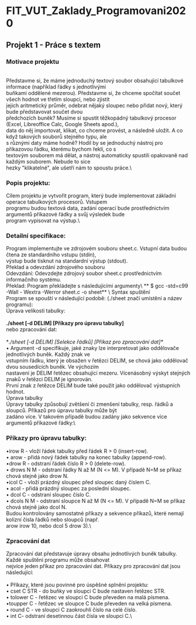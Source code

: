 # FIT_VUT_Zaklady_Programovani2020
## Projekt 1 - Práce s textem
### Motivace projektu
\
Představme si, že máme jednoduchý textový soubor obsahující tabulkové informace (například řádky s jednotlivými\
buňkami oddělené mezerou). Představme si, že chceme spočítat součet všech hodnot ve třetím sloupci, nebo zjistit\
jejich aritmetický průměr, odebrat nějaký sloupec nebo přidat nový, který bude představovat součet dvou\
předchozích buněk? Musíme si spustit těžkopádný tabulkový procesor (Excel, Libreoffice Calc, Google Sheets apod.),\
data do něj importovat, klikat, co chceme provést, a následně uložit. A co když takových souborů stejného typu, ale\
s různými daty máme hodně? Hodil by se jednoduchý nástroj pro příkazovou řádku, kterému bychom řekli, co s\
textovým souborem má dělat, a nástroj automaticky spustili opakovaně nad každým souborem. Nebude to sice\
hezky "klikatelné", ale ušetří nám to spoustu práce.\

### Popis projektu:

Cílem projektu je vytvořit program, který bude implementovat základní operace tabulkových procesorů. Vstupem\
programu budou textová data, zadání operací bude prostřednictvím argumentů příkazové řádky a svůj výsledek bude\
program vypisovat na výstup.\

### Detailní specifikace:

Program implementujte ve zdrojovém souboru sheet.c. Vstupní data budou čtena ze standardního vstupu (stdin),\
výstup bude tisknut na standardní výstup (stdout).\
Překlad a odevzdání zdrojového souboru\
Odevzdání: Odevzdejte zdrojový soubor sheet.c prostřednictvím informačního systému.\
Překlad: Program překládejte s následujícími argumenty\\
** $ gcc -std=c99 -Wall - Wextra -Werror sheet.c -o sheet** \\
Syntax spuštění\
Program se spouští v následující podobě: (./sheet značí umístění a název programu):\
Úprava velikosti tabulky:\
\
**./sheet [-d DELIM] [Příkazy pro úpravu tabulky]**\
nebo zpracování dat:\
\
**./sheet [-d DELIM] [Selekce řádků] [Příkaz pro zpracování dat]\**
\
• Argument -d specifikuje, jaké znaky lze interpretovat jako oddělovače jednotlivých buněk. Každý znak ve\
vstupním řádku, který je obsažen v řetězci DELIM, se chová jako oddělovač dvou sousedících buněk. Ve výchozím\
nastavení je DELIM řetězec obsahující mezeru. Vícenásobný výskyt stejných znaků v řetězci DELIM je ignorován.\
První znak z řetězce DELIM bude také použit jako oddělovač výstupních hodnot.\
Úprava tabulky\
Úpravy tabulky způsobují zvětšení či zmenšení tabulky, resp. řádků a sloupců. Příkazů pro úpravu tabulky může být\
zadáno více. V takovém případě budou zadány jako sekvence více argumentů příkazové řádky:\

### Příkazy pro úpravu tabulky:

•irow R - vloží řádek tabulky před řádek R > 0 (insert-row).\
• arow - přidá nový řádek tabulky na konec tabulky (append-row).\
•drow R - odstraní řádek číslo R > 0 (delete-row).\
• drows N M - odstraní řádky N až M (N <= M). V případě N=M se příkaz chová stejně jako drow N.\
•icol C - vloží prázdný sloupec před sloupec daný číslem C.\
• acol - přidá prázdný sloupec za poslední sloupec.\
• dcol C - odstraní sloupec číslo C.\
• dcols N M - odstraní sloupce N až M (N <= M). V případě N=M se příkaz chová stejně jako dcol N.\
Budou kontrolovány samostatné příkazy a sekvence příkazů, které nemají kolizní čísla řádků nebo sloupců (např.\
arow irow 10, nebo dcol 5 drow 3).\

### Zpracování dat

Zpracování dat představuje úpravy obsahu jednotlivých buněk tabulky. Každé spuštění programu může obsahovat\
nejvíce jeden příkaz pro zpracování dat. Příkazy pro zpracování dat jsou následující:\
\
• Příkazy, které jsou povinné pro úspěšné splnění projektu:\
• cset C STR - do buňky ve sloupci C bude nastaven řetězec STR.\
• tolower C - řetězec ve sloupci C bude převeden na malá písmena.\
•toupper C - řetězec ve sloupce C bude převeden na velká písmena.\
• round C - ve sloupci C zaokrouhlí číslo na celé číslo.\
• int C- odstraní desetinnou část čísla ve sloupci C.\
